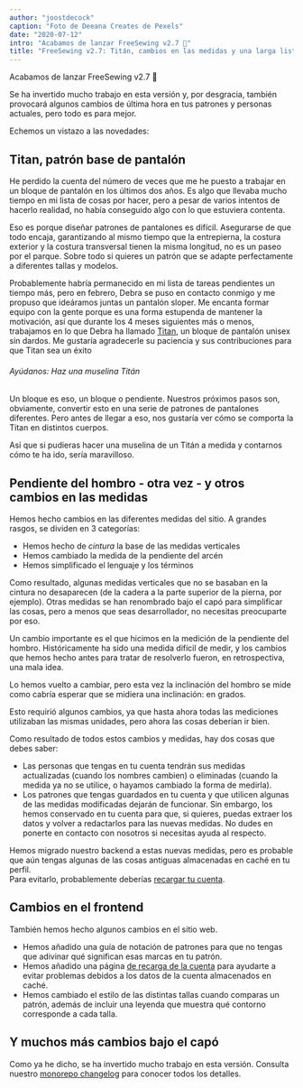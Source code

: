 ```yaml
---
author: "joostdecock"
caption: "Foto de Deeana Creates de Pexels"
date: "2020-07-12"
intro: "Acabamos de lanzar FreeSewing v2.7 🎉"
title: "FreeSewing v2.7: Titán, cambios en las medidas y una larga lista de mejoras"
---
```



Acabamos de lanzar FreeSewing v2.7 🎉

Se ha invertido mucho trabajo en esta versión y, por desgracia, también provocará algunos cambios de última hora en tus patrones y personas actuales, pero todo es para mejor.

Echemos un vistazo a las novedades:

## Titan, patrón base de pantalón

He perdido la cuenta del número de veces que me he puesto a trabajar en un bloque de pantalón en los últimos dos años. Es algo que llevaba mucho tiempo en mi lista de cosas por hacer, pero a pesar de varios intentos de hacerlo realidad, no había conseguido algo con lo que estuviera contenta.

Eso es porque diseñar patrones de pantalones es difícil. Asegurarse de que todo encaja, garantizando al mismo tiempo que la entrepierna, la costura exterior y la costura transversal tienen la misma longitud, no es un paseo por el parque. Sobre todo si quieres un patrón que se adapte perfectamente a diferentes tallas y modelos.

Probablemente habría permanecido en mi lista de tareas pendientes un tiempo más, pero en febrero, Debra se puso en contacto conmigo y me propuso que ideáramos juntas un pantalón sloper. Me encanta formar equipo con la gente porque es una forma estupenda de mantener la motivación, así que durante los 4 meses siguientes más o menos, trabajamos en lo que Debra ha llamado [Titan](/designs/titan/), un bloque de pantalón unisex sin dardos. Me gustaría agradecerle su paciencia y sus contribuciones para que Titan sea un éxito

<Note>

###### Ayúdanos: Haz una muselina Titán 

Un bloque es eso, un bloque o pendiente. Nuestros próximos pasos son, obviamente, convertir esto en una serie de patrones de pantalones diferentes. Pero antes de llegar a eso, nos gustaría ver cómo se comporta la Titan en distintos cuerpos.

Así que si pudieras hacer una muselina de un Titán a medida y contarnos cómo te ha ido, sería maravilloso.

</Note>

## Pendiente del hombro - otra vez - y otros cambios en las medidas

Hemos hecho cambios en las diferentes medidas del sitio. A grandes rasgos, se dividen en 3 categorías:

 - Hemos hecho de *cintura* la base de las medidas verticales
 - Hemos cambiado la medida de la pendiente del arcén
 - Hemos simplificado el lenguaje y los términos

Como resultado, algunas medidas verticales que no se basaban en la cintura no desaparecen (de la cadera a la parte superior de la pierna, por ejemplo). Otras medidas se han renombrado bajo el capó para simplificar las cosas, pero a menos que seas desarrollador, no necesitas preocuparte por eso.

Un cambio importante es el que hicimos en la medición de la pendiente del hombro. Históricamente ha sido una medida difícil de medir, y los cambios que hemos hecho antes para tratar de resolverlo fueron, en retrospectiva, una mala idea.

Lo hemos vuelto a cambiar, pero esta vez la inclinación del hombro se mide como cabría esperar que se midiera una inclinación: en grados.

Esto requirió algunos cambios, ya que hasta ahora todas las mediciones utilizaban las mismas unidades, pero ahora las cosas deberían ir bien.

Como resultado de todos estos cambios y medidas, hay dos cosas que debes saber:

 - Las personas que tengas en tu cuenta tendrán sus medidas actualizadas (cuando los nombres cambien) o eliminadas (cuando la medida ya no se utilice, o hayamos cambiado la forma de medirla).
 - Los patrones que tengas guardados en tu cuenta y que utilicen algunas de las medidas modificadas dejarán de funcionar. Sin embargo, los hemos conservado en tu cuenta para que, si quieres, puedas extraer los datos y volver a redactarlos para las nuevas medidas. No dudes en ponerte en contacto con nosotros si necesitas ayuda al respecto.

<Tip>

Hemos migrado nuestro backend a estas nuevas medidas, pero es probable que aún tengas algunas de las cosas antiguas almacenadas en caché en tu perfil.  
Para evitarlo, probablemente deberías [recargar tu cuenta](/account/reload/).

</Tip>

## Cambios en el frontend

También hemos hecho algunos cambios en el sitio web.

 - Hemos añadido una guía de notación de patrones [](/docs/various/notation/) para que no tengas que adivinar qué significan esas marcas en tu patrón.
 - Hemos añadido una página [de recarga de la cuenta](/account/actions/reload/) para ayudarte a evitar problemas debidos a los datos de la cuenta almacenados en caché.
 - Hemos cambiado el estilo de las distintas tallas cuando comparas un patrón, además de incluir una leyenda que muestra qué contorno corresponde a cada talla.


## Y muchos más cambios bajo el capó

Como ya he dicho, se ha invertido mucho trabajo en esta versión. Consulta nuestro [monorepo changelog](https://github.com/freesewing/freesewing/blob/develop/CHANGELOG.md) para conocer todos los detalles.

